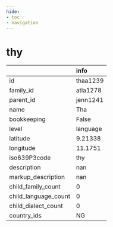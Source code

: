 ```yaml
---
hide:
- toc
- navigation
---
```

# thy
|                      | info     |
|:---------------------|:---------|
| id                   | thaa1239 |
| family_id            | atla1278 |
| parent_id            | jenn1241 |
| name                 | Tha      |
| bookkeeping          | False    |
| level                | language |
| latitude             | 9.21338  |
| longitude            | 11.1751  |
| iso639P3code         | thy      |
| description          | nan      |
| markup_description   | nan      |
| child_family_count   | 0        |
| child_language_count | 0        |
| child_dialect_count  | 0        |
| country_ids          | NG       |
